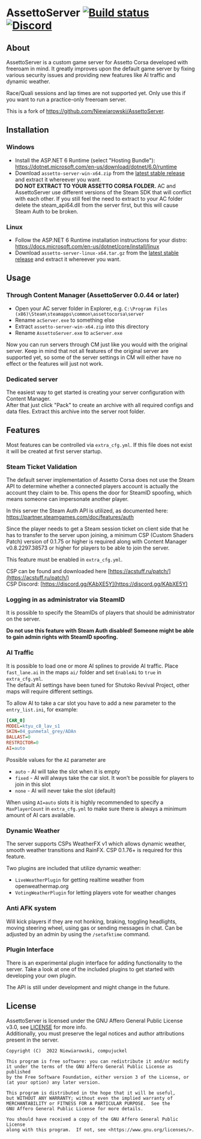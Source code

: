 # AssettoServer [![Build status](https://github.com/compujuckel/AssettoServer/actions/workflows/dotnet.yml/badge.svg)](https://github.com/compujuckel/AssettoServer/actions/workflows/dotnet.yml) [![Discord](https://discordapp.com/api/guilds/890676433746268231/widget.png?style=shield)](https://discord.gg/uXEXRcSkyz)

## About
AssettoServer is a custom game server for Assetto Corsa developed with freeroam in mind. It greatly improves upon the default game server by fixing various security issues and providing new features like AI traffic and dynamic weather.

Race/Quali sessions and lap times are not supported yet. Only use this if you want to run a practice-only freeroam server.

This is a fork of https://github.com/Niewiarowski/AssettoServer.

## Installation

### Windows
* Install the ASP.NET 6 Runtime (select "Hosting Bundle"): https://dotnet.microsoft.com/en-us/download/dotnet/6.0/runtime
* Download `assetto-server-win-x64.zip` from the [latest stable release](https://github.com/compujuckel/AssettoServer/releases/latest) and extract it whereever you want.  
  **DO NOT EXTRACT TO YOUR ASSETTO CORSA FOLDER.** AC and AssettoServer use different versions of the Steam SDK that will conflict with each other.
  If you still feel the need to extract to your AC folder delete the steam_api64.dll from the server first, but this will cause Steam Auth to be broken.

### Linux
* Follow the ASP.NET 6 Runtime installation instructions for your distro: https://docs.microsoft.com/en-us/dotnet/core/install/linux
* Download `assetto-server-linux-x64.tar.gz` from the [latest stable release](https://github.com/compujuckel/AssettoServer/releases/latest) and extract it whereever you want.

## Usage

### Through Content Manager (AssettoServer 0.0.44 or later)

* Open your AC server folder in Explorer, e.g. `C:\Program Files (x86)\Steam\steamapps\common\assettocorsa\server`
* Rename `acServer.exe` to something else
* Extract `assetto-server-win-x64.zip` into this directory
* Rename `AssettoServer.exe` to `acServer.exe`

Now you can run servers through CM just like you would with the original server. Keep in mind that not all features of the original server are supported yet, so some of the server settings in CM will either have no effect or the features will just not work.

### Dedicated server

The easiest way to get started is creating your server configuration with Content Manager.  
After that just click "Pack" to create an archive with all required configs and data files. Extract this archive into the server root folder.

## Features

Most features can be controlled via `extra_cfg.yml`. If this file does not exist it will be created at first server startup.

### Steam Ticket Validation

The default server implementation of Assetto Corsa does not use the Steam API to determine whether a connected players
account is actually the account they claim to be. This opens the door for SteamID spoofing, which means someone can
impersonate another player.

In this server the Steam Auth API is utilized, as documented
here: https://partner.steamgames.com/doc/features/auth

Since the player needs to get a Steam session ticket on client side that he has to transfer to the server upon joining,
a minimum CSP (Custom Shaders Patch) version of 0.1.75 or higher is required along with Content Manager v0.8.2297.38573 or higher for players to be able to join the server.

This feature must be enabled in `extra_cfg.yml`.

CSP can be found and downloaded here [https://acstuff.ru/patch/](https://acstuff.ru/patch/)  
CSP Discord: [https://discord.gg/KAbXE5Y](https://discord.gg/KAbXE5Y)

### Logging in as administrator via SteamID

It is possible to specify the SteamIDs of players that should be administrator on the server.

**Do not use this feature with Steam Auth disabled! Someone might be able to gain admin rights with SteamID spoofing.**

### AI Traffic

It is possible to load one or more AI splines to provide AI traffic. Place `fast_lane.ai` in the maps `ai/` folder and set `EnableAi` to `true` in `extra_cfg.yml`.  
The default AI settings have been tuned for Shutoko Revival Project, other maps will require different settings.

To allow AI to take a car slot you have to add a new parameter to the `entry_list.ini`, for example:
```ini
[CAR_0]
MODEL=ktyu_c8_lav_s1
SKIN=04_gunmetal_grey/ADAn
BALLAST=0
RESTRICTOR=0
AI=auto
```

Possible values for the `AI` parameter are
* `auto` - AI will take the slot when it is empty
* `fixed` - AI will always take the car slot. It won't be possible for players to join in this slot
* `none` - AI will never take the slot (default)

When using `AI=auto` slots it is highly recommended to specify a `MaxPlayerCount` in `extra_cfg.yml` to make sure there is always a minimum amount of AI cars available.


### Dynamic Weather

The server supports CSPs WeatherFX v1 which allows dynamic weather, smooth weather transitions and RainFX. CSP 0.1.76+ is required for this feature.

Two plugins are included that utilize dynamic weather:
* `LiveWeatherPlugin` for getting realtime weather from openweathermap.org
* `VotingWeatherPlugin` for letting players vote for weather changes

### Anti AFK system

Will kick players if they are not honking, braking, toggling headlights, moving steering wheel, using gas or sending
messages in chat. Can be adjusted by an admin by using the `/setafktime` command.

### Plugin Interface

There is an experimental plugin interface for adding functionality to the server. Take a look at one of the
included plugins to get started with developing your own plugin.

The API is still under development and might change in the future.

## License
AssettoServer is licensed under the GNU Affero General Public License v3.0, see [LICENSE](https://github.com/compujuckel/AssettoServer/blob/master/LICENSE) for more info.  
Additionally, you must preserve the legal notices and author attributions present in the server.

```
Copyright (C)  2022 Niewiarowski, compujuckel

This program is free software: you can redistribute it and/or modify
it under the terms of the GNU Affero General Public License as published
by the Free Software Foundation, either version 3 of the License, or
(at your option) any later version.

This program is distributed in the hope that it will be useful,
but WITHOUT ANY WARRANTY; without even the implied warranty of
MERCHANTABILITY or FITNESS FOR A PARTICULAR PURPOSE.  See the
GNU Affero General Public License for more details.

You should have received a copy of the GNU Affero General Public License
along with this program.  If not, see <https://www.gnu.org/licenses/>.
```
